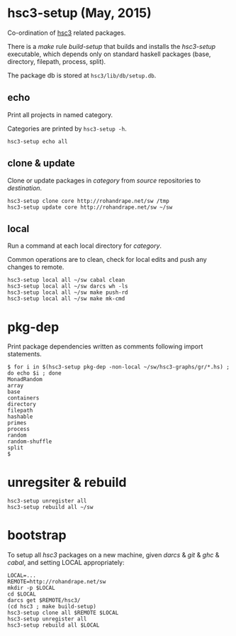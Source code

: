 # hsc3-setup (May, 2015)

Co-ordination of [hsc3](http://rohandrape.net/t/hsc3) related packages.

There is a _make_ rule _build-setup_ that builds and installs the
_hsc3-setup_ executable, which depends only on standard haskell
packages (base, directory, filepath, process, split).

The package db is stored at `hsc3/lib/db/setup.db`.

## echo

Print all projects in named category.

Categories are printed by `hsc3-setup -h`.

~~~~
hsc3-setup echo all
~~~~

## clone & update

Clone or update packages in _category_ from _source_ repositories to _destination_.

~~~~
hsc3-setup clone core http://rohandrape.net/sw /tmp
hsc3-setup update core http://rohandrape.net/sw ~/sw
~~~~

## local

Run a command at each local directory for _category_.

Common operations are to clean, check for local edits and push any changes to remote.

~~~~
hsc3-setup local all ~/sw cabal clean
hsc3-setup local all ~/sw darcs wh -ls
hsc3-setup local all ~/sw make push-rd
hsc3-setup local all ~/sw make mk-cmd
~~~~

# pkg-dep

Print package dependencies written as comments following import statements.

~~~~
$ for i in $(hsc3-setup pkg-dep -non-local ~/sw/hsc3-graphs/gr/*.hs) ; do echo $i ; done
MonadRandom
array
base
containers
directory
filepath
hashable
primes
process
random
random-shuffle
split
$
~~~~

# unregsiter & rebuild

~~~~
hsc3-setup unregister all
hsc3-setup rebuild all ~/sw
~~~~

# bootstrap

To setup all _hsc3_ packages on a new machine, given _darcs_ & _git_ & _ghc_ &
_cabal_, and setting LOCAL appropriately:

~~~~
LOCAL=...
REMOTE=http://rohandrape.net/sw
mkdir -p $LOCAL
cd $LOCAL
darcs get $REMOTE/hsc3/
(cd hsc3 ; make build-setup)
hsc3-setup clone all $REMOTE $LOCAL
hsc3-setup unregister all
hsc3-setup rebuild all $LOCAL
~~~~
